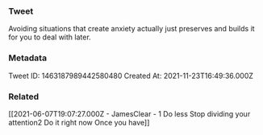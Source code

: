 ### Tweet
Avoiding situations that create anxiety actually just preserves and builds it for you to deal with later.

### Metadata
Tweet ID: 1463187989442580480
Created At: 2021-11-23T16:49:36.000Z

### Related
[[2021-06-07T19:07:27.000Z - JamesClear - 1 Do less Stop dividing your attention2 Do it right now Once you have]]

